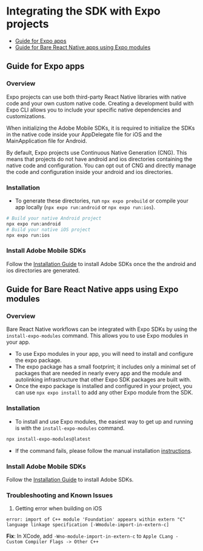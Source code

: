 # Integrating the SDK with Expo projects

- [Guide for Expo apps](#guide-for-expo-apps)
- [Guide for Bare React Native apps using Expo modules](#guide-for-bare-react-native-apps-using-expo-modules)

## Guide for Expo apps

### Overview
Expo projects can use both third-party React Native libraries with native code and your own custom native code. Creating a development build with Expo CLI allows you to include your specific native dependencies and customizations.

When initializing the Adobe Mobile SDKs, it is required to initialize the SDKs in the native code inside your AppDelegate file for iOS and the MainApplication file for Android.

By default, Expo projects use Continuous Native Generation (CNG). This means that projects do not have android and ios directories containing the native code and configuration. You can opt out of CNG and directly manage the code and configuration inside your android and ios directories.

### Installation

- To generate these directories, run `npx expo prebuild` or compile your app locally (`npx expo run:android` or `npx expo run:ios`).

```bash
# Build your native Android project
npx expo run:android
# Build your native iOS project
npx expo run:ios
```

### Install Adobe Mobile SDKs

Follow the [Installation Guide](../README.md#Installation) to install Adobe SDKs once the the android and ios directories are generated.

## Guide for Bare React Native apps using Expo modules

### Overview
Bare React Native workflows can be integrated with Expo SDKs by using the `install-expo-modules` command. This allows you to use Expo modules in your app.
- To use Expo modules in your app, you will need to install and configure the expo package.
- The expo package has a small footprint; it includes only a minimal set of packages that are needed in nearly every app and the module and autolinking infrastructure that other Expo SDK packages are built with.
- Once the expo package is installed and configured in your project, you can use `npx expo install` to add any other Expo module from the SDK.

### Installation
- To install and use Expo modules, the easiest way to get up and running is with the `install-expo-modules` command.
```bash
npx install-expo-modules@latest
```
- If the command fails, please follow the manual installation [instructions](https://docs.expo.dev/bare/installing-expo-modules/#manual-installation).

### Install Adobe Mobile SDKs

Follow the [Installation Guide](../README.md#Installation) to install Adobe SDKs.

### Troubleshooting and Known Issues
1. Getting error when building on iOS
```xcode
error: import of C++ module 'Foundation' appears within extern "C" language linkage specification [-Wmodule-import-in-extern-c]
```
**Fix**: In XCode, add `-Wno-module-import-in-extern-c` to `Apple CLang - Custom Compiler Flags -> Other C++`

